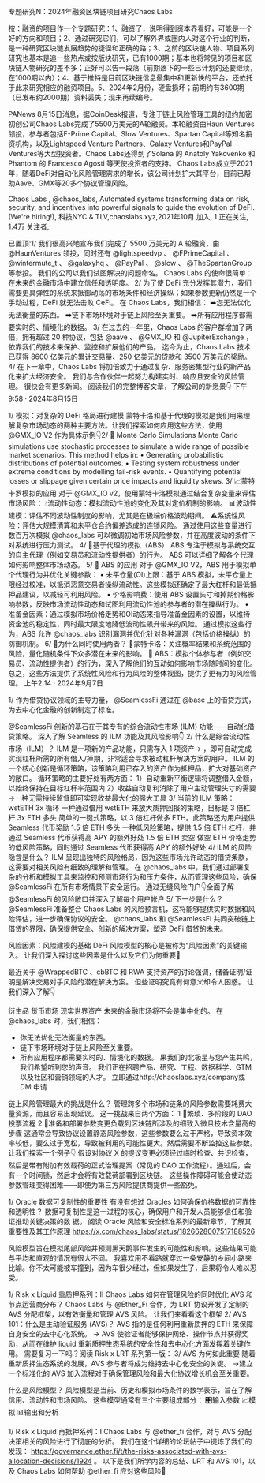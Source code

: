 专题研究N：2024年融资区块链项目研究Chaos Labs


按：融资的项目作一个专题研究：1、融资了，说明得到资本界看好，可能是一个好的方向和项目；2、通过研究它们，可以了解外界或圈内人对这个行业的判断，是一种研究区块链发展趋势的捷径和正确的路；3、之前的区块链人物、项目系列研究也基本是追一些热点或按版块研究，已有1000期；基本也将常见的项目和区块链人物研究的差不多；正好可以告一段落（前期落下的一些已计划的还要继续，在1000期以内）；4、基于推特是目前区块链信息最集中和更新快的平台，还依托于此来研究相应的融资项目。5、2024年2月份，硬盘损坏；前期约有3600期（已发布约2000期）资料丢失；现未再续编号。


PANews 8月15日消息，据CoinDesk报道，专注于链上风险管理工具的纽约加密初创公司Chaos Labs完成了5500万美元的A轮融资。本轮融资由Haun Ventures领投，参与者包括F-Prime Capital、Slow Ventures、Spartan Capital等知名投资机构，以及Lightspeed Venture Partners、Galaxy Ventures和PayPal Ventures等大型投资者。Chaos Labs还得到了Solana 的 Anatoly Yakovenko 和 Phantom 的 Francesco Agosti 等天使投资者的支持。
Chaos Labs成立于2021年，随着DeFi对自动化风险管理需求的增长，该公司计划扩大其平台，目前已帮助Aave、GMX等20多个协议管理风险。

Chaos Labs
,
@chaos_labs,
Automated systems transforming data on risk, security, and incentives into powerful signals to guide the evolution of DeFi. (We're hiring!),
科技NYC & TLV,chaoslabs.xyz,2021年10月 加入,
1 正在关注,
1.4万 关注者,


已置顶:1/ 我们很高兴地宣布我们完成了 5500 万美元的 A 轮融资，由
@HaunVentures
领投，同时还有
@lightspeedvp
 、 
@FPrimeCapital
 、 
@wintermute_t
 、 
@galaxyhq
 、 
@PayPal
 、 
@slow
 、 
@TheSpartanGroup
等参投。
我们的公司以我们试图解决的问题命名。
Chaos Labs 的使命很简单：在未来的金融市场中建立信任和透明度。
2/ 为了使 DeFi 充分发挥其潜力，我们需要更具弹性的系统来抵御动荡的市场条件和经济操纵；如果参数更新仍然是一个手动过程，DeFi 就无法击败 CeFi。
在 Chaos Labs，我们相信：
➡️您无法优化无法衡量的东西。
➡️链下市场环境对于链上风险至关重要。
➡️所有应用程序都需要实时的、情境化的数据。
3/ 在过去的一年里，Chaos Labs 的客户群增加了两倍，拥有超过 20 种协议，包括
@aave
 、 
@GMX_IO
和
@JupiterExchange
 ，依靠我们的技术来保护、监控和扩展他们的产品。
迄今为止，Chaos Labs 技术已获得 8600 亿美元的累计交易量、250 亿美元的贷款和 3500 万美元的奖励。
4/ 在下一章中，Chaos Labs 将加倍致力于通过复杂、服务密集型行业的新产品化来扩大经济安全。
我们与合作伙伴一起努力构建实时、响应且安全的风险管理。
很快会有更多新闻。
阅读我们的完整博客文章，了解公司的新愿景👇
下午9:58 · 2024年8月15日

1/ 模拟：对复杂的 DeFi 格局进行建模
蒙特卡洛和基于代理的模拟是我们用来理解复杂市场动态的两种主要方法。让我们探索如何应用这些方法，使用
@GMX_IO
 V2 作为具体示例👇2/ 🎲 Monte Carlo Simulations
Monte Carlo simulations use stochastic processes to simulate a wide range of possible market scenarios.
This method helps in:
• Generating probabilistic distributions of potential outcomes.
• Testing system robustness under extreme conditions by modelling tail-risk events.
• Quantifying potential losses or slippage given certain price impacts and liquidity skews.
3/ 📈蒙特卡罗模拟的应用
对于
@GMX_IO
 v2，使用蒙特卡洛模拟通过结合复杂变量来评估市场风险：
💧流动性动态：模拟流动性池的变化及其对定价机制的影响。
📊波动性建模：评估不同波动性制度的影响，尤其是在极端价格波动期间。
⚠️系统性风险：评估大规模清算和未平仓合约偏差造成的连锁风险。
通过使用这些变量进行数百万次模拟
@chaos_labs
可以微调初始市场风险参数，并在高度波动的条件下对系统进行压力测试。
4/ 🤖基于代理的模拟（ABS）
ABS 专注于模拟与系统交互的自主代理（例如交易员和流动性提供者）的行为。
ABS 可以详细了解各个代理如何影响整体市场动态。
5/ 🏦 ABS 的应用
对于
@GMX_IO
 V2，ABS 用于模拟单个代理行为并优化关键参数：
• 未平仓量(OI)上限：基于 ABS 模拟，未平仓量上限经过校准，以抵消恶意交易者操纵流动性。这些模拟还确定了最大杠杆和最低抵押品建议，以减轻可利用风险。
• 价格影响费：使用 ABS 设置头寸和掉期价格影响参数，反映市场流动性动态和试图利用流动性池的参与者的潜在操纵行为。
• 准备金因素：通过模拟市场价格走势和OI动态来指导准备金因素的设置，以维持资金池的稳定性，同时最大限度地降低波动性飙升带来的风险。
通过模拟这些行为，ABS 允许
@chaos_labs
识别漏洞并优化针对各种漏洞（包括价格操纵）的防御机制。
6/ 🤷为什么同时使用两者？
🎲蒙特卡洛：关注概率结果和系统范围的风险，量化随机条件下众多潜在未来的影响。
🤖 ABS：模拟个体参与者（例如交易员、流动性提供者）的行为，深入了解他们的互动如何影响市场随时间的变化。
总之，这些方法提供了系统性风险和行为风险的整体视图，提供了更有力的风险管理。
上午2:14 · 2024年9月7日

1/ 作为借贷协议领域的主导力量， 
@SeamlessFi
通过在
@base
上的借贷方式，为去中心化金融的创新制定了标准。
> 
@SeamlessFi
创新的基石在于其专有的综合流动性市场 (ILM) 功能——自动化借贷策略。
深入了解 Seamless 的 ILM 功能及其风险影响👇
2/ 什么是综合流动性市场（ILM）？
ILM 是一项新的产品功能，只需存入 1 项资产→ ，即可自动完成实现杠杆所需的所有借入/掉期，非常适合寻求被动杠杆解决方案的用户。
ILM 的一个核心创新是循环策略，该策略利用已存入的资产作为抵押品，扩大对基础资产的敞口。
循环策略的主要好处有两方面：
1）自动重新平衡逻辑将调整借入金额，以始终保持在目标杠杆率范围内
2）收益自动复利消除了用户主动管理头寸的需要→一种无需持续监督即可实现收益最大化的强大工具
3/ 当前的 ILM 策略：
wstETH 3x 循环
一种通过借用 wstETH 来放大质押回报的策略，目标是 3 倍杠杆
3x ETH 多头
简单的一键式策略，以 3 倍杠杆做多 ETH。此策略还为用户提供 Seamless 代币奖励
1.5 倍 ETH 多头
一种低风险策略，提供 1.5 倍 ETH 杠杆，并通过 Seamless 代币获得高 APY 的额外好处
1.5 倍 ETH 卖空
做空 ETH 价格走势的低风险策略，同时通过 Seamless 代币获得高 APY 的额外好处
4/ ILM 的风险隐含是什么？
ILM 呈现出独特的风险格局，因为这些市场允许动态的借贷条款，这需要对相关风险有细致的理解和管理。
在
@chaos_labs
中，我们通过部署复杂的分析和模拟工具来监控和预测市场行为和压力条件，从而管理这些风险，确保
@SeamlessFi
在所有市场情景下安全运行。
通过无缝风险门户👇全面了解
@SeamlessFi
的风险敞口并深入了解每个用户帐户
5/ 下一步是什么？
@SeamlessFi
准备整合 Chaos Labs 的风险预言机，这将能够提供实时数据和风险评估，进一步确保协议的安全。
@chaos_labs
和
@SeamlessFi
共同突破链上借贷的界限，确保提供安全、创新的解决方案，塑造 DeFi 借贷的未来。

风险因素：风险建模的基础
DeFi 风险模型的核心是被称为“风险因素”的关键输入。
让我们深入探讨这些因素是什么以及它们为何重要🧵

最近关于
@WrappedBTC
 、cbBTC 和 RWA 支持资产的讨论强调，储备证明/证明是解决交易对手风险的潜在解决方案。
但些证明究竟有何意义却令人困惑。
让我们深入了解👇

衍生品
货币市场
现实世界资产
未来的金融市场将不会是集中化的。
在
@chaos_labs
时，我们相信：
- 你无法优化无法衡量的东西。
- 链下市场环境对于链上风险至关重要。
- 所有应用程序都需要实时的、情境化的数据。
果我们的北极星与您产生共鸣，我们希望听到您的声音。
我们正在招聘产品、研究、工程、数据科学、GTM 以及社区和营销领域的人才。
立即通过http://chaoslabs.xyz/company或 DM 申请

链上风险管理最大的挑战是什么？
管理跨多个市场和链条的风险参数需要耗费大量资源，而且容易出现延误。
这一挑战来自两个方面：
1 ⃣繁琐、多阶段的 DAO 投票流程
2 ⃣准备和部署参数变更负载到区块链所涉及的细致入微且技术含量高的步骤
这通常会导致协议设置静态风险参数，这些参数要么过于严格，导致资本效率较低，要么过于宽松，导致被利用的可能性更大。然后需要不断监控这些参数。
让我们探索一个例子👇
假设对协议 X 的提议变更必须经过临时检查、共识检查，然后是带有附加有效载荷的正式治理提案（常见的 DAO 工作流程）。通过后，会有一个时间锁，然后才会将有效载荷部署到区块链。
这些操作障碍可能会使动态参数管理变得困难——即使为第三方风险提供商提供一些豁免。

1/ Oracle 数据可复制性的重要性
有没有想过 Oracles 如何确保价格数据的可靠性和透明性？
数据可复制性是这一过程的核心，确保用户和开发人员能够信任和验证推动关键决策的数
据。
阅读 Oracle 风险和安全标准系列的最新章节，了解其重要性及其工作原理
https://x.com/chaos_labs/status/1826628007517188526

风险模型旨在模拟尾部风险并预测黑天鹅事件发生的可能性和影响。这些结果可能与平均和直观的情况有很大不同。
我喜欢用不看路就穿过一条安静的乡间小路来比喻。你不太可能被车撞到，因为车很少经过，但如果发生了，后果将令人难以忍受。

1/ Risk x Liquid 重质押系列：II
Chaos Labs 如何在管理风险的同时优化 AVS 和节点运营商分布？
Chaos Labs 与
@Ether_Fi
合作，为 LRT 协议开发了定制的 AVS 分配框架，以有效衡量和管理 AVS 风险。
让我们来看看这个框架
2/ AVS 101：什么是主动验证服务 (AVS)？
AVS 指的是任何利用重新质押的 ETH 来保障自身安全的去中心化系统。
→ AVS 使验证者能够保护网络、操作节点并获得奖励，从而在维护 liquid 重新质押生态系统的安全性和去中心化方面发挥着关键作用。
需要复习一下吗？阅读 Risk x LRT 系列第一版：
3/ AVS 为何如此重要
随着重新质押生态系统的发展，AVS 参与者将成为维持去中心化安全的关键。
→建立一个标准化的 AVS 加入流程对于确保管理风险和最大化协议增长机会至关重要。

什么是风险模型？
风险模型是当前、历史和模拟市场条件的数学表示，旨在了解信用、流动性和市场风险。
这些模型通常有三个主要组成部分：
🎛️输入参数
📈模拟
📊输出和分析

1/ Risk x Liquid 再抵押系列：I
Chaos Labs 与
@ether_fi
合作，对与 AVS 分配决策相关的风险进行了彻底的分析。
我们在这个详细的论坛帖子中提炼了我们的发现： https://governance.ether.fi/t/the-risks-associated-with-avs-allocation-decisions/1924 。
以下是我们所学内容的总结、LRT 和 AVS 101，以及 Chaos Labs 如何帮助
@ether_fi
应对这些风险🧵